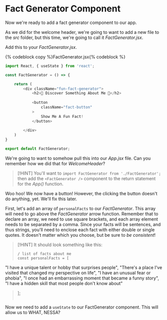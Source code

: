 # Fact Generator Component

Now we're ready to add a fact generator component to our app.

As we did for the welcome header, we're going to want to add a new file to the _src_ folder, but this time, we're going to call it _FactGenerator.jsx_.

Add this to your _FactGenerator.jsx_.

{% codeblock copy %}FactGenerator.jsx{% codeblock %}
```js
import React, { useState } from 'react';

const FactGenerator = () => {

    return (
        <div className="fun-fact-generator">
            <h2>🎲 Discover Something About Me 🎲</h2>
            
            <button 
                className="fact-button" 
            >
                Show Me A Fun Fact!
            </button>
            
        </div>
    )
}

export default FactGenerator;
```

We're going to want to somehow pull this into our _App.jsx_ file. Can you remember how we did that for _WelcomeHeader_?

> [!HINT]
> You'll want to `import FactGenerator from './FactGenerator';` then add the `<FactGenerator />` component to the return statement for the _App()_ function.

Woo hoo! We now have a button! However, the clicking the button doesn't do anything, yet. We'll fix this later.

First, let's add an array of `personalFacts` to our _FactGenerator_. This array will need to go above the _FactGenerator_ arrow function. Remember that to declare an array, we need to use square brackets, and each array element needs to be separated by a comma. Since your facts will be sentences, and thus strings, you'll need to enclose each fact with either double or single quotes. It doesn't matter which you choose, but be sure to _be consistent_!

> [!HINT]
> It should look something like this:
>
> ```
> / list of facts about me
> const personalFacts = [
  "I have a unique talent or hobby that surprises people",
  "There's a place I've visited that changed my perspective on life",
  "I have an unusual fear or phobia",
  "I once had an embarrassing moment that became a funny story",
  "I have a hidden skill that most people don't know about"
> ];
> ```

Now we need to add a `useState` to our FactGenerator component. This will allow us to WHAT, NESSA?

